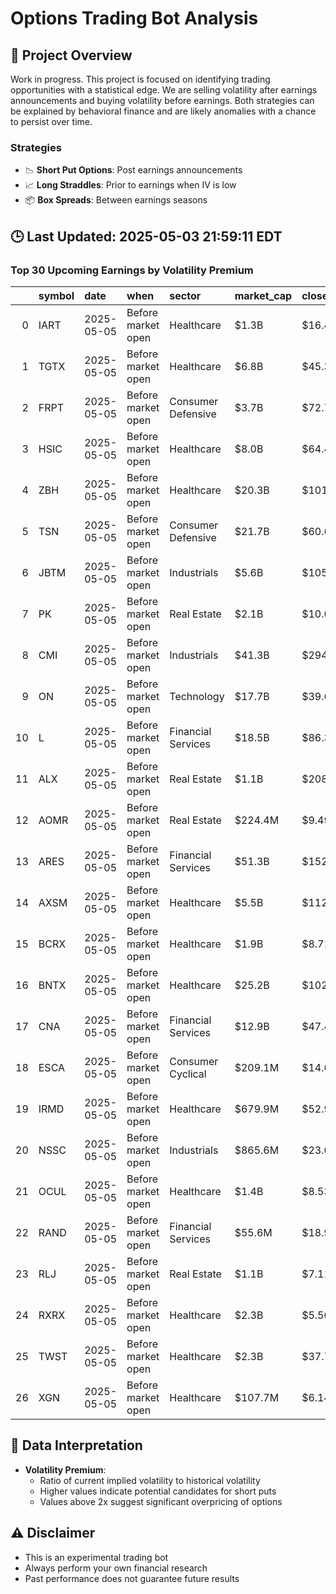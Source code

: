 # Options Trading Bot Analysis

## 🚀 Project Overview
Work in progress. This project is focused on identifying trading opportunities with a statistical edge.
We are selling volatility after earnings announcements and buying volatility before earnings.
Both strategies can be explained by behavioral finance and are likely anomalies with a chance to persist over time.

### Strategies
- 📉 **Short Put Options**: Post earnings announcements
- 📈 **Long Straddles**: Prior to earnings when IV is low
- 📦 **Box Spreads**: Between earnings seasons

## 🕒 Last Updated: 2025-05-03 21:59:11 EDT

### Top 30 Upcoming Earnings by Volatility Premium

|    | symbol   | date       | when               | sector             | market_cap   | close   | hv_current   | iv_current   | vol_premium   |
|---:|:---------|:-----------|:-------------------|:-------------------|:-------------|:--------|:-------------|:-------------|:--------------|
|  0 | IART     | 2025-05-05 | Before market open | Healthcare         | $1.3B        | $16.44  | 57.91%       | 92.22%       | 1.59x         |
|  1 | TGTX     | 2025-05-05 | Before market open | Healthcare         | $6.8B        | $45.37  | 47.96%       | 73.25%       | 1.53x         |
|  2 | FRPT     | 2025-05-05 | Before market open | Consumer Defensive | $3.7B        | $72.72  | 56.70%       | 73.11%       | 1.29x         |
|  3 | HSIC     | 2025-05-05 | Before market open | Healthcare         | $8.0B        | $64.46  | 32.95%       | 39.12%       | 1.19x         |
|  4 | ZBH      | 2025-05-05 | Before market open | Healthcare         | $20.3B       | $101.82 | 25.79%       | 30.05%       | 1.17x         |
|  5 | TSN      | 2025-05-05 | Before market open | Consumer Defensive | $21.7B       | $60.61  | 28.03%       | 30.63%       | 1.09x         |
|  6 | JBTM     | 2025-05-05 | Before market open | Industrials        | $5.6B        | $105.49 | 58.53%       | 50.88%       | 0.87x         |
|  7 | PK       | 2025-05-05 | Before market open | Real Estate        | $2.1B        | $10.04  | 60.83%       | 43.77%       | 0.72x         |
|  8 | CMI      | 2025-05-05 | Before market open | Industrials        | $41.3B       | $294.88 | 51.66%       | 36.59%       | 0.71x         |
|  9 | ON       | 2025-05-05 | Before market open | Technology         | $17.7B       | $39.60  | 98.38%       | 63.84%       | 0.65x         |
| 10 | L        | 2025-05-05 | Before market open | Financial Services | $18.5B       | $86.31  | 38.18%       | 21.89%       | 0.57x         |
| 11 | ALX      | 2025-05-05 | Before market open | Real Estate        | $1.1B        | $208.72 | nan%         | nan%         | nanx          |
| 12 | AOMR     | 2025-05-05 | Before market open | Real Estate        | $224.4M      | $9.49   | nan%         | nan%         | nanx          |
| 13 | ARES     | 2025-05-05 | Before market open | Financial Services | $51.3B       | $152.27 | nan%         | nan%         | nanx          |
| 14 | AXSM     | 2025-05-05 | Before market open | Healthcare         | $5.5B        | $112.24 | nan%         | nan%         | nanx          |
| 15 | BCRX     | 2025-05-05 | Before market open | Healthcare         | $1.9B        | $8.71   | nan%         | nan%         | nanx          |
| 16 | BNTX     | 2025-05-05 | Before market open | Healthcare         | $25.2B       | $102.43 | nan%         | nan%         | nanx          |
| 17 | CNA      | 2025-05-05 | Before market open | Financial Services | $12.9B       | $47.44  | nan%         | nan%         | nanx          |
| 18 | ESCA     | 2025-05-05 | Before market open | Consumer Cyclical  | $209.1M      | $14.69  | nan%         | nan%         | nanx          |
| 19 | IRMD     | 2025-05-05 | Before market open | Healthcare         | $679.9M      | $52.94  | nan%         | nan%         | nanx          |
| 20 | NSSC     | 2025-05-05 | Before market open | Industrials        | $865.6M      | $23.00  | nan%         | nan%         | nanx          |
| 21 | OCUL     | 2025-05-05 | Before market open | Healthcare         | $1.4B        | $8.53   | nan%         | nan%         | nanx          |
| 22 | RAND     | 2025-05-05 | Before market open | Financial Services | $55.6M       | $18.94  | nan%         | nan%         | nanx          |
| 23 | RLJ      | 2025-05-05 | Before market open | Real Estate        | $1.1B        | $7.11   | nan%         | nan%         | nanx          |
| 24 | RXRX     | 2025-05-05 | Before market open | Healthcare         | $2.3B        | $5.50   | nan%         | nan%         | nanx          |
| 25 | TWST     | 2025-05-05 | Before market open | Healthcare         | $2.3B        | $37.71  | nan%         | nan%         | nanx          |
| 26 | XGN      | 2025-05-05 | Before market open | Healthcare         | $107.7M      | $6.14   | nan%         | nan%         | nanx          |

## 📝 Data Interpretation

- **Volatility Premium**: 
  - Ratio of current implied volatility to historical volatility
  - Higher values indicate potential candidates for short puts
  - Values above 2x suggest significant overpricing of options

## ⚠️ Disclaimer
- This is an experimental trading bot
- Always perform your own financial research
- Past performance does not guarantee future results
